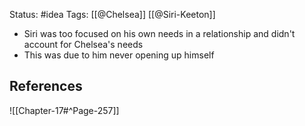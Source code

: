 Status: #idea
Tags: [[@Chelsea]] [[@Siri-Keeton]]

* Siri was too focused on his own needs in a relationship and didn't account for Chelsea's needs
* This was due to him never opening up himself

## References

![[Chapter-17#^Page-257]]